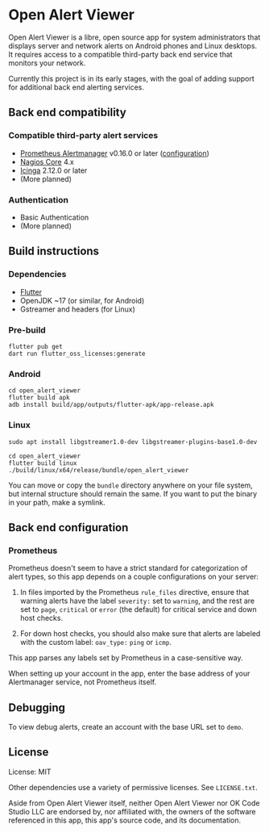 # Open Alert Viewer

Open Alert Viewer is a libre, open source app for system administrators that
displays server and network alerts on Android phones and Linux desktops. It
requires access to a compatible third-party back end service that monitors your
network.

Currently this project is in its early stages, with the goal of adding
support for additional back end alerting services.

## Back end compatibility

### Compatible third-party alert services

* [Prometheus Alertmanager](https://prometheus.io/docs/alerting/latest/alertmanager/)
  v0.16.0 or later ([configuration](#prometheus))
* [Nagios Core](https://www.nagios.org/projects/nagios-core/) 4.x
* [Icinga](https://icinga.com/) 2.12.0 or later
* (More planned)

### Authentication

* Basic Authentication
* (More planned)

## Build instructions

### Dependencies

* [Flutter](https://docs.flutter.dev/get-started/install)
* OpenJDK ~17 (or similar, for Android)
* Gstreamer and headers (for Linux)

### Pre-build

```
flutter pub get
dart run flutter_oss_licenses:generate
```

### Android

```
cd open_alert_viewer
flutter build apk
adb install build/app/outputs/flutter-apk/app-release.apk
```

### Linux

```
sudo apt install libgstreamer1.0-dev libgstreamer-plugins-base1.0-dev

cd open_alert_viewer
flutter build linux
./build/linux/x64/release/bundle/open_alert_viewer
```

You can move or copy the `bundle` directory anywhere on your file system, but
internal structure should remain the same. If you want to put the binary in
your path, make a symlink.

## Back end configuration

### Prometheus

Prometheus doesn't seem to have a strict standard for categorization of alert
types, so this app depends on a couple configurations on your server:

1. In files imported by the Prometheus `rule_files` directive, ensure that
   warning alerts have the label `severity:` set to `warning`, and the rest are
   set to `page`, `critical` or `error` (the default) for critical service and
   down host checks.

1. For down host checks, you should also make sure that alerts are labeled with
   the custom label: `oav_type:` `ping` or `icmp`.

This app parses any labels set by Prometheus in a case-sensitive way.

When setting up your account in the app, enter the base address of your
Alertmanager service, not Prometheus itself.

## Debugging

To view debug alerts, create an account with the base URL set to `demo`.

## License

License: MIT

Other dependencies use a variety of permissive licenses. See `LICENSE.txt`.

Aside from Open Alert Viewer itself, neither Open Alert Viewer nor OK Code
Studio LLC are endorsed by, nor affiliated with, the owners of the software
referenced in this app, this app's source code, and its documentation.

